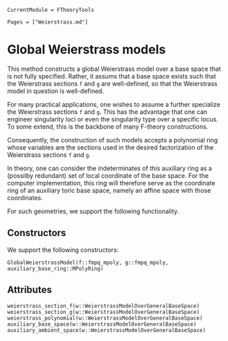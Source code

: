 ```@meta
CurrentModule = FTheoryTools
```

```@contents
Pages = ["Weierstrass.md"]
```

# Global Weierstrass models

This method constructs a global Weierstrass model over a base space that is not
fully specified. Rather, it assums that a base space exists such that
the Weierstrass sections ``f`` and ``g`` are well-defined, so that the
Weierstrass model in question is well-defined.

For many practical applications, one wishes to assume a further specialize
the Weierstrass sections ``f`` and ``g``. This has the advantage that one can
engineer singularity loci or even the singularity type over a specific locus.
To some extend, this is the backbone of many F-theory constructions.

Consequently, the construction of such models accepts a polynomial ring whose
variables are the sections used in the desired factorization of the Weierstrass
sections ``f`` and ``g``.

In theory, one can consider the indeterminates of this auxiliary ring as a
(possilby redundant) set of local coordinate of the base space. For the computer
implementation, this ring will therefore serve as the coordinate ring of an auxiliary
toric base space, namely an affine space with those coordinates.

For such geometries, we support the following functionality.

## Constructors

We support the following constructors:
```@docs
GlobalWeierstrassModel(f::fmpq_mpoly, g::fmpq_mpoly, auxiliary_base_ring::MPolyRing)
```

## Attributes

```@docs
weierstrass_section_f(w::WeierstrassModelOverGeneralBaseSpace)
weierstrass_section_g(w::WeierstrassModelOverGeneralBaseSpace)
weierstrass_polynomial(w::WeierstrassModelOverGeneralBaseSpace)
auxiliary_base_space(w::WeierstrassModelOverGeneralBaseSpace)
auxiliary_ambient_space(w::WeierstrassModelOverGeneralBaseSpace)
```
